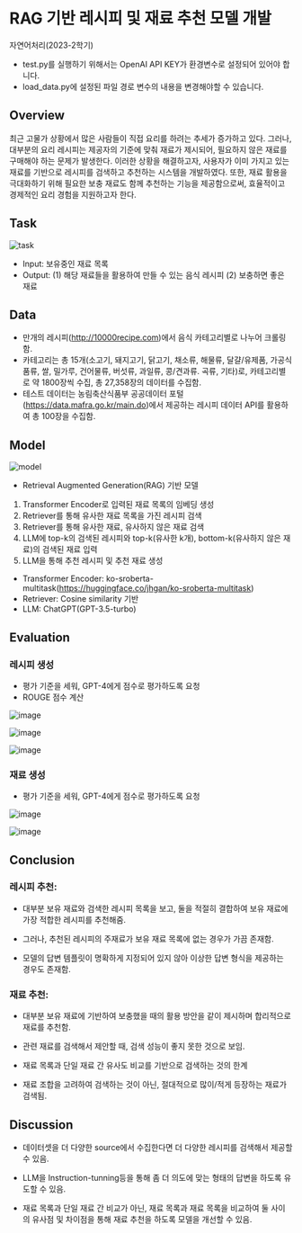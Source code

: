 # RAG 기반 레시피 및 재료 추천 모델 개발
자연어처리(2023-2학기)

* test.py를 실행하기 위해서는 OpenAI API KEY가 환경변수로 설정되어 있어야 합니다.
* load_data.py에 설정된 파일 경로 변수의 내용을 변경해야할 수 있습니다.


## Overview
  최근 고물가 상황에서 많은 사람들이 직접 요리를 하려는 추세가 증가하고 있다. 그러나, 대부분의 요리 레시피는 제공자의 기준에 맞춰 재료가 제시되어, 필요하지 않은 재료를 구매해야 하는 문제가 발생한다. 이러한 상황을 해결하고자, 사용자가 이미 가지고 있는 재료를 기반으로 레시피를 검색하고 추천하는 시스템을 개발하였다. 또한, 재료 활용을 극대화하기 위해 필요한 보충 재료도 함께 추천하는 기능을 제공함으로써, 효율적이고 경제적인 요리 경험을 지원하고자 한다.

## Task
![task](https://github.com/hoorangyee/NLP-Project/assets/119475060/82307206-a932-4abc-bf4d-7e2e8da7e13c)
* Input: 보유중인 재료 목록
* Output: (1) 해당 재료들을 활용하여 만들 수 있는 음식 레시피 (2) 보충하면 좋은 재료

## Data

* 만개의 레시피(http://10000recipe.com)에서 음식 카테고리별로 나누어 크롤링함.
* 카테고리는 총 15개(소고기, 돼지고기, 닭고기, 채소류, 해물류, 달걀/유제품, 가공식품류, 쌀, 밀가루, 건어물류, 버섯류, 과일류, 콩/견과류. 곡류, 기타)로, 카테고리별로 약 1800장씩 수집, 총 27,358장의 데이터를 수집함.
* 테스트 데이터는 농림축산식품부 공공데이터 포털(https://data.mafra.go.kr/main.do)에서 제공하는 레시피 데이터 API를 활용하여 총 100장을 수집함.

## Model
![model](https://github.com/hoorangyee/NLP-Project/assets/119475060/4419fb84-9f3b-4627-9308-5a01aaf6f996)
- Retrieval Augmented Generation(RAG) 기반 모델
1) Transformer Encoder로 입력된 재료 목록의 임베딩 생성
2) Retriever를 통해 유사한 재료 목록을 가진 레시피 검색
3) Retriever를 통해 유사한 재료, 유사하지 않은 재료 검색
4) LLM에 top-k의 검색된 레시피와 top-k(유사한 k개), bottom-k(유사하지 않은 재료)의 검색된 재료 입력
5) LLM을 통해 추천 레시피 및 추천 재료 생성

* Transformer Encoder: ko-sroberta-multitask(https://huggingface.co/jhgan/ko-sroberta-multitask)
* Retriever: Cosine similarity 기반
* LLM: ChatGPT(GPT-3.5-turbo)

## Evaluation
### 레시피 생성
* 평가 기준을 세워, GPT-4에게 점수로 평가하도록 요청
* ROUGE 점수 계산

![image](https://github.com/hoorangyee/NLP-Project/assets/119475060/63a180f3-bb39-4160-a030-90ebffb969f6)

![image](https://github.com/hoorangyee/NLP-Project/assets/119475060/d7fd980f-a796-4c23-961c-48daf5f59275)

![image](https://github.com/hoorangyee/NLP-Project/assets/119475060/378be415-eaad-463c-b3c8-b856ced135f6)


### 재료 생성
* 평가 기준을 세워, GPT-4에게 점수로 평가하도록 요청

![image](https://github.com/hoorangyee/NLP-Project/assets/119475060/0fdb99e5-4fd8-482f-8140-bab1a529d12e)

![image](https://github.com/hoorangyee/NLP-Project/assets/119475060/3881e865-be12-490c-b99f-fbfbc2543a41)

## Conclusion
### 레시피 추천:
* 대부분 보유 재료와 검색한 레시피 목록을 보고, 둘을 적절히 결합하여 보유 재료에 가장 적합한 레시피를 추천해줌.

* 그러나, 추천된 레시피의 주재료가 보유 재료 목록에 없는 경우가 가끔 존재함.

* 모델의 답변 템플릿이 명확하게 지정되어 있지 않아 이상한 답변 형식을 제공하는 경우도 존재함.

### 재료 추천:
* 대부분 보유 재료에 기반하여 보충했을 때의 활용 방안을 같이 제시하며 합리적으로 재료를 추천함.

* 관련 재료를 검색해서 제안할 때, 검색 성능이 좋지 못한 것으로 보임.

* 재료 목록과 단일 재료 간 유사도 비교를 기반으로 검색하는 것의 한계

* 재료 조합을 고려하여 검색하는 것이 아닌, 절대적으로 많이/적게 등장하는 재료가 검색됨.

## Discussion
* 데이터셋을 더 다양한 source에서 수집한다면 더 다양한 레시피를 검색해서 제공할 수 있음.

* LLM을 Instruction-tunning등을 통해 좀 더 의도에 맞는 형태의 답변을 하도록 유도할 수 있음.

* 재료 목록과 단일 재료 간 비교가 아닌, 재료 목록과 재료 목록을 비교하여 둘 사이의 유사점 및 차이점을 통해 재료 추천을 하도록 모델을 개선할 수 있음.

















